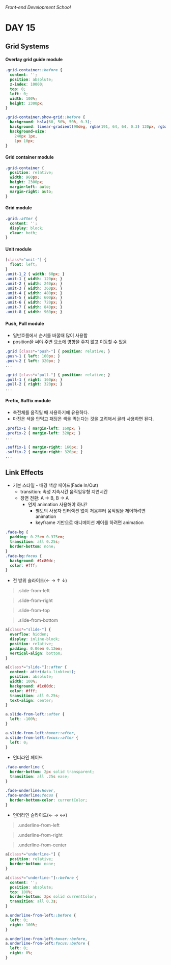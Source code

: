###### Front-end Development School

# DAY 15

## Grid Systems

#### Overlay grid guide module

```css
.grid-container::before {
  content: '';
  position: absolute;
  z-index: 10000;
  top: 0;
  left: 0;
  width: 100%;
  height: 2300px;
}

.grid-container.show-grid::before {
  background: hsla(60, 50%, 50%, 0.3);
  background: linear-gradient(90deg, rgba(191, 64, 64, 0.3) 120px, rgba(0, 0, 0, 0) 120px),     linear-gradient(rgba(0, 0, 0, 0) 9px, #26923f 9px);
  background-size:
    240px 1px,
    1px 10px;
}
```

#### Grid container module

```css
.grid-container {
  position: relative;
  width: 960px;
  height: 2300px;
  margin-left: auto;
  margin-right: auto;
}
```


#### Grid module

```css
.grid::after {
  content: '';
  display: block;
  clear: both;
}
```

#### Unit module

```css
[class*="unit-"] {
  float: left;
}
.unit-1_2 { width: 60px; }
.unit-1 { width: 120px; }
.unit-2 { width: 240px; }
.unit-3 { width: 360px; }
.unit-4 { width: 480px; }
.unit-5 { width: 600px; }
.unit-6 { width: 720px; }
.unit-7 { width: 840px; }
.unit-8 { width: 960px; }
```

#### Push, Pull module
  * 일반흐름에서 순서를 바꿀때 많이 사용함
  * position을 써야 주변 요소에 영향을 주지 않고 이동할 수 있음

```css
.grid [class*="push-"] { position: relative; }
.push-1 { left: 160px; }
.push-2 { left: 320px; }
...

.grid [class*="pull-"] { position: relative; }
.pull-1 { right: 160px; }
.pull-2 { right: 320px; }
...
```

#### Prefix, Suffix module

  * 축전체를 움직일 때 사용하기에 유용하다.
  * 마진은 색을 안먹고 패딩은 색을 먹는다는 것을 고려해서 골라 사용하면 된다.

```css
.prefix-1 { margin-left: 160px; }
.prefix-2 { margin-left: 320px; }
...

.suffix-1 { margin-right: 160px; }
.suffix-2 { margin-right: 320px; }
...
```

## Link Effects

* 기본 스타일 - 배경 색상 페이드(Fade In/Out)
  * transition: 속성 지속시간 움직임유형 지연시간
  * 장면 전환: A → B, B → A
    * 언제 animation 사용해야 하나?     
      * 별도의 사용자 인터랙션 없이 처음부터 움직임을 제어하려면 animation 
      * keyframe 기반으로 애니메이션 제어를 하려면 animation 

```css
.fade-bg {
  padding: 0.25em 0.375em;
  transition: all 0.25s;
  border-bottom: none;
}
.fade-bg:focus {
  background: #1c80dc;
  color: #fff;
}
```

* 전 방위 슬라이드(← → ↑ ↓)

> .slide-from-left

> .slide-from-right

> .slide-from-top

> .slide-from-bottom

```css
a[class*="slide-"] {
  overflow: hidden;
  display: inline-block;
  position: relative;
  padding: 0.06em 0.12em;
  vertical-align: bottom;
}

a[class*="slide-"]::after {
  content: attr(data-linktext);
  position: absolute;
  width: 100%;
  background: #1c80dc;
  color: #fff;
  transition: all 0.25s;
  text-align: center;
}

a.slide-from-left::after {
  left: -100%;
}

a.slide-from-left:hover::after,
a.slide-from-left:focus::after {
  left: 0;
}
```



* 언더라인 페이드
```css
.fade-underline {
  border-bottom: 2px solid transparent;
  transition: all .25s ease;
}

.fade-underline:hover,
.fade-underline:focus {
  border-bottom-color: currentColor;
}
```


* 언더라인 슬라이드(← → ↔)

> .underline-from-left

> .underline-from-right

> .underline-from-center

```css
a[class*="underline-"] {
  position: relative;
  border-bottom: none;
}

a[class*="underline-"]::before {
  content: '';
  position: absolute;
  top: 100%;
  border-bottom: 2px solid currentColor;
  transition: all 0.3s;
}

a.underline-from-left::before {
  left: 0;
  right: 100%;
}

a.underline-from-left:hover::before,
a.underline-from-left:focus::before {
  left: 0;
  right: 0%;
}
```